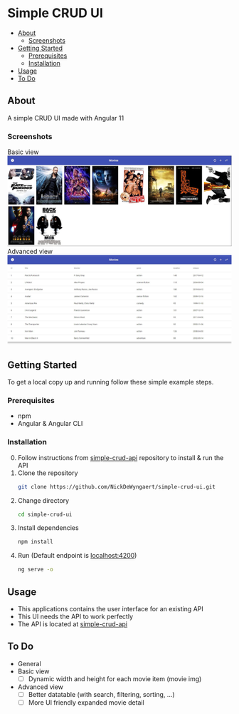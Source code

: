 # Simple CRUD UI

* [About](#About)
   * [Screenshots](#Screenshots)
* [Getting Started](#Getting-Started)
    * [Prerequisites](#Prerequisites)
    * [Installation](#Installation)
* [Usage](#Usage)
* [To Do](#To-Do)

## About
A simple CRUD UI made with Angular 11

### Screenshots
Basic view
![Simple CRUD UI Basic View](screenshot-view-basic.jpg)
Advanced view
![Simple CRUD UI Advanced View](screenshot-view-advanced.jpg)

## Getting Started
To get a local copy up and running follow these simple example steps.

### Prerequisites
* npm
* Angular & Angular CLI

### Installation
0. Follow instructions from [simple-crud-api](https://github.com/NickDeWyngaert/simple-crud-api) repository to install & run the API
1. Clone the repository
   ```sh
   git clone https://github.com/NickDeWyngaert/simple-crud-ui.git
   ```
2. Change directory
   ```sh
   cd simple-crud-ui
   ```
3. Install dependencies
   ```sh
   npm install
   ```
4. Run (Default endpoint is [localhost:4200](http://localhost:4200))
   ```sh
   ng serve -o
   ```

## Usage
* This applications contains the user interface for an existing API
* This UI needs the API to work perfectly
* The API is located at [simple-crud-api](https://github.com/NickDeWyngaert/simple-crud-api)

## To Do
* General
* Basic view
   - [ ] Dynamic width and height for each movie item (movie img)
* Advanced view
   - [ ] Better datatable (with search, filtering, sorting, ...)
   - [ ] More UI friendly expanded movie detail